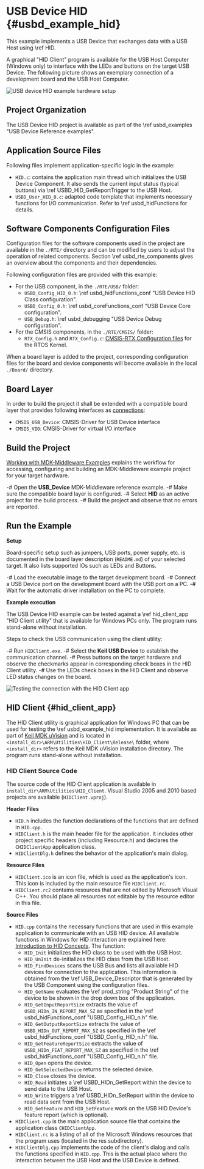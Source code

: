 # USB Device HID {#usbd_example_hid}

This example implements a USB Device that exchanges data with a USB Host using \ref HID.

A graphical "HID Client" program is available for the USB Host Computer (Windows only) to interface with the LEDs and buttons on the target USB Device. The following picture shows an exemplary connection of a development board and the USB Host Computer.

![USB device HID example hardware setup](hid_example_setup.png)

## Project Organization

The USB Device HID project is available as part of the \ref usbd_examples "USB Device Reference examples".

<h2>Application Source Files</h2>

Following files implement application-specific logic in the example:

 - `HID.c`: contains the application main thread which initializes the USB Device Component. It also sends the current input status (typical buttons) via \ref USBD_HID_GetReportTrigger to the USB Host.
 - `USBD_User_HID_0.c`: adapted code template that implements necessary functions for I/O communication. Refer to \ref usbd_hidFunctions for details.

<h2>Software Components Configuration Files</h2>

Configuration files for the software components used in the project are available in the `./RTE/` directory and can be modified by users to adjust the operation of related components. Section \ref usbd_rte_components gives an overview about the components and their dependencies.

Following configuration files are provided with this example:

 - For the USB component, in the `./RTE/USB/` folder:
   - `USBD_Config_HID_0.h`: \ref usbd_hidFunctions_conf "USB Device HID Class configuration".
   - `USBD_Config_0.h`: \ref usbd_coreFunctions_conf "USB Device Core configuration".
   - `USB_Debug.h`: \ref usbd_debugging "USB Device Debug configuration".
 - For the CMSIS components, in the `./RTE/CMSIS/` folder:
   - `RTX_Config.h` and `RTX_Config.c`: [CMSIS-RTX Configuration files](https://arm-software.github.io/CMSIS-RTX/latest/config_rtx5.html) for the RTOS Kernel.

When a board layer is added to the project, corresponding configuration files for the board and device components will become available in the local `./Board/` directory.

<h2>Board Layer</h2>

In order to build the project it shall be extended with a compatible board layer that provides following interfaces as [connections](https://github.com/Open-CMSIS-Pack/cmsis-toolbox/blob/main/docs/ReferenceApplications.md#connections):
 - `CMSIS_USB_Device`: CMSIS-Driver for USB Device interface
 - `CMSIS_VIO`: CMSIS-Driver for virtual I/O interface

## Build the Project

[Working with MDK-Middleware Examples](../General/working_with_examples.html) explains the workflow for accessing, configuring and building an MDK-Middleware example project for your target hardware.

 -# Open the **USB_Device** MDK-Middleware reference example.
 -# Make sure the compatible board layer is configured.
 -# Select **HID** as an active project for the build process.
 -# Build the project and observe that no errors are reported.

## Run the Example

**Setup**

Board-specific setup such as jumpers, USB ports, power supply, etc. is documented in the board layer description (`README.md`) of your selected target. It also lists supported IOs such as LEDs and Buttons.

 -# Load the executable image to the target development board.
 -# Connect a USB Device port on the development board with the USB port on a PC.
 -# Wait for the automatic driver installation on the PC to complete.

**Example execution**

The USB Device HID example can be tested against a \ref hid_client_app "HID Client utility" that is available for Windows PCs only. The program runs stand-alone without installation.

Steps to check the USB communication using the client utility:

 -# Run `HIDClient.exe`.
 -# Select the **Keil USB Device** to establish the communication channel.
 -# Press buttons on the target hardware and observe the checkmarks appear in corresponding check boxes in the HID Client utility.
 -# Use the LEDs check boxes in the HID Client and observe LED status changes on the board.

![Testing the connection with the HID Client app](hid_client_test.png)

## HID Client {#hid_client_app}

The HID Client utility is graphical application for Windows PC that can be used for testing the \ref usbd_example_hid implementation. It is available as part of [Keil MDK uVision](https://developer.arm.com/documentation/101407/latest/About-uVision/Installation) and is located in `<install_dir>\ARM\Utilities\HID_Client\Release\` folder, where `<install_dir>` refers to the Keil MDK uVision installation directory. The program runs stand-alone without installation.

### HID Client Source Code

The source code of the HID Client application is available in `install_dir\ARM\Utilities\HID_Client`. Visual Studio 2005 and 2010
based projects are available (`HIDClient.vproj`).

**Header Files**

- `HID.h` includes the function declarations of the functions that are defined in `HID.cpp`.
- `HIDClient.h` is the main header file for the application. It includes other project specific headers (including Resource.h)
  and declares the `CHIDClientApp` application class.
- `HIDClientDlg.h` defines the behavior of the application's main dialog.

**Resource Files**

- `HIDClient.ico` is an icon file, which is used as the application's icon. This icon is included by the main resource file
  `HIDClient.rc`.
- `HIDClient.rc2` contains resources that are not edited by Microsoft Visual C++. You should place all resources not editable
  by the resource editor in this file.

**Source Files**

- `HID.cpp` contains the necessary functions that are used in this example application to communicate with an USB HID device.
  All available functions in Windows for HID interaction are explained here:
  <a href="https://learn.microsoft.com/en-us/windows-hardware/drivers/hid/introduction-to-hid-concepts" target=_blank>Introduction to HID Concepts</a>.
  The function:
  - `HID_Init` initializes the HID class to be used with the USB Host.
  - `HID_UnInit` de-initializes the HID class from the USB Host.
  - `HID_FindDevices` scans the USB Bus and lists all available HID devices for connection to the application. This
    information is obtained from the \ref USB_Device_Descriptor that is generated by the USB Component using the configuration files.
  - `HID_GetName` evaluates the \ref prod_string "Product String" of the device to be shown in the drop down box
    of the application.
  - `HID_GetInputReportSize` extracts the value of `USBD_HIDn_IN_REPORT_MAX_SZ` as specified in the
    \ref usbd_hidFunctions_conf "USBD_Config_HID_n.h" file.
  - `HID_GetOutputReportSize` extracts the value of `USBD_HIDn_OUT_REPORT_MAX_SZ` as specified in the
    \ref usbd_hidFunctions_conf "USBD_Config_HID_n.h" file.
  - `HID_GetFeatureReportSize` extracts the value of `USBD_HIDn_FEAT_REPORT_MAX_SZ` as specified in the
    \ref usbd_hidFunctions_conf "USBD_Config_HID_n.h" file.
  - `HID_Open` opens the device.
  - `HID_GetSelectedDevice` returns the selected device.
  - `HID_Close` closes the device.
  - `HID_Read` initiates a \ref USBD_HIDn_GetReport within the device to send data to the USB Host.
  - `HID_Write` triggers a \ref USBD_HIDn_SetReport within the device to read data sent from the USB Host.
  - `HID_GetFeature` and `HID_SetFeature` work on the USB HID Device's feature report (which is optional).
- `HIDClient.cpp` is the main application source file that contains the application class `CHIDClientApp`.
- `HIDClient.rc` is a listing of all of the Microsoft Windows resources that the program uses (located in the res subdirectory).
- `HIDClientDlg.cpp` implements the code of the client's dialog and calls the functions specified in `HID.cpp`. This is
  the actual place where the interaction between the USB Host and the USB Device is defined.
